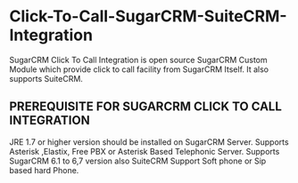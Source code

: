 Click-To-Call-SugarCRM-SuiteCRM-Integration
===========================================

SugarCRM Click To Call Integration is open source SugarCRM Custom Module which provide click to call facility from SugarCRM Itself. It also supports SuiteCRM.

PREREQUISITE FOR SUGARCRM CLICK TO CALL INTEGRATION
------------------------------------------------------

JRE 1.7 or higher version should be installed on SugarCRM Server.
Supports Asterisk ,Elastix, Free PBX or Asterisk Based Telephonic Server.
Supports SugarCRM 6.1 to 6,7 version also SuiteCRM
Support Soft phone or Sip based hard Phone.
